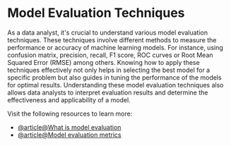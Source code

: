 # Model Evaluation Techniques 

As a data analyst, it's crucial to understand various model evaluation techniques. These techniques involve different methods to measure the performance or accuracy of machine learning models. For instance, using confusion matrix, precision, recall, F1 score, ROC curves or Root Mean Squared Error (RMSE) among others. Knowing how to apply these techniques effectively not only helps in selecting the best model for a specific problem but also guides in tuning the performance of the models for optimal results. Understanding these model evaluation techniques also allows data analysts to interpret evaluation results and determine the effectiveness and applicability of a model.

Visit the following resources to learn more:

- [@article@What is model evaluation](https://domino.ai/data-science-dictionary/model-evaluation)
- [@article@Model evaluation metrics](https://www.markovml.com/blog/model-evaluation-metrics)